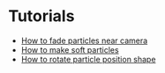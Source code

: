 # Tutorials

* [How to fade particles near camera](fade-near-camera.md)
* [How to make soft particles](soft-particles.md)
* [How to rotate particle position shape](rotate-particles.md)
